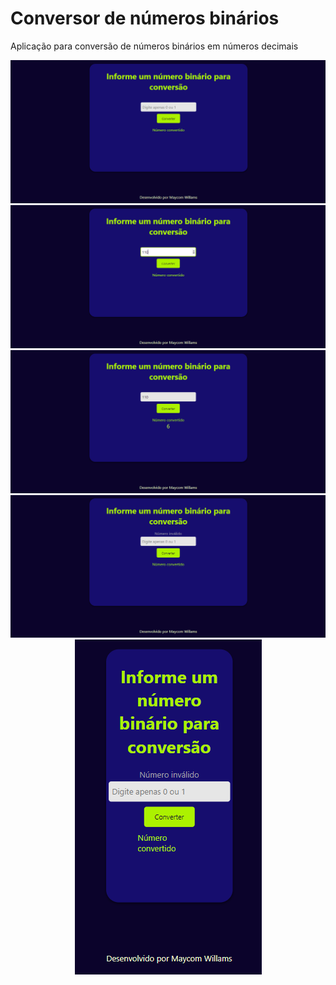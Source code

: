 # Conversor de números binários
 Aplicação para conversão de números binários em números decimais
 
 <div align="center">
 <img src="https://github.com/Maycomwill/Binary2Dec-React/blob/master/src/assets/1.png?raw=true" width: 700px/>
 </div>
 
 <div align="center">
 <img src="https://github.com/Maycomwill/Binary2Dec-React/blob/master/src/assets/2.png?raw=true" width: 700px/>
 </div>
 
 <div align="center">
 <img src="https://github.com/Maycomwill/Binary2Dec-React/blob/master/src/assets/3.png?raw=true" width: 700px/>
 </div>

<div align="center">
 <img src="https://github.com/Maycomwill/Binary2Dec-React/blob/master/src/assets/4.png?raw=true" width: 700px/>
 </div>

<div align="center">
 <img src="https://github.com/Maycomwill/Binary2Dec-React/blob/master/src/assets/5.png?raw=true" width: 400px/>
 </div>

